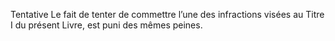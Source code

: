 Tentative
Le fait de tenter de commettre l’une des infractions visées au Titre I du présent Livre, est puni des mêmes peines.